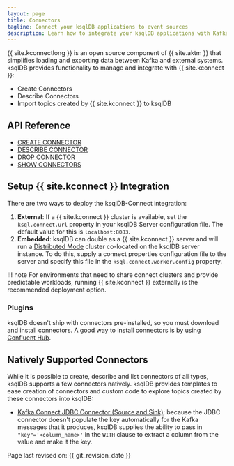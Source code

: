 ```yaml
---
layout: page
title: Connectors
tagline: Connect your ksqlDB applications to event sources
description: Learn how to integrate your ksqlDB applications with Kafka connectors.
---
```


{{ site.kconnectlong }} is an open source component of {{ site.aktm }} that
simplifies loading and exporting data between Kafka and external systems.
ksqlDB provides functionality to manage and integrate with {{ site.kconnect }}:

-   Create Connectors
-   Describe Connectors
-   Import topics created by {{ site.kconnect }} to ksqlDB

API Reference
-------------

- [CREATE CONNECTOR](../developer-guide/ksqldb-reference/create-connector.md)
- [DESCRIBE CONNECTOR](../developer-guide/ksqldb-reference/describe-connector.md)
- [DROP CONNECTOR](../developer-guide/ksqldb-reference/drop-connector.md)
- [SHOW CONNECTORS](../developer-guide/ksqldb-reference/show-connectors.md)

Setup {{ site.kconnect }} Integration
-------------------------------------

There are two ways to deploy the ksqlDB-Connect integration:

1.  **External**: If a {{ site.kconnect }} cluster is available, set the
    `ksql.connect.url` property in your ksqlDB Server configuration file.
    The default value for this is `localhost:8083`.
2.  **Embedded**: ksqlDB can double as a {{ site.kconnect }} server and
    will run a
    [Distributed Mode](https://docs.confluent.io/current/connect/userguide.html#distributed-mode)
    cluster co-located on the ksqlDB server instance. To do this, supply a
    connect properties configuration file to the server and specify this
    file in the `ksql.connect.worker.config` property.

!!! note
	For environments that need to share connect clusters and provide
    predictable workloads, running {{ site.kconnect }} externally is the
    recommended deployment option.

### Plugins

ksqlDB doesn't ship with connectors pre-installed, so you must download and
install connectors. A good way to install connectors is by using
[Confluent Hub](https://www.confluent.io/hub/).

Natively Supported Connectors
-----------------------------

While it is possible to create, describe and list connectors of all
types, ksqlDB supports a few connectors natively. ksqlDB provides templates
to ease creation of connectors and custom code to explore topics created by
these connectors into ksqlDB:

-   [Kafka Connect JDBC Connector (Source and Sink)](https://docs.confluent.io/current/connect/kafka-connect-jdbc/index.html):
    because the JDBC connector doesn't populate the key automatically for
    the Kafka messages that it produces, ksqlDB supplies the ability to
    pass in `"key"='<column_name>'` in the `WITH` clause to extract a
    column from the value and make it the key.

Page last revised on: {{ git_revision_date }}